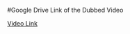 #Google Drive Link of the Dubbed Video

[Video Link](https://drive.google.com/file/d/12zUP4778PEbcic02NntHe8MMiIb3mIdN/view?usp=drive_link)
